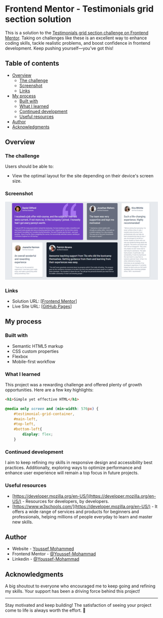 # Frontend Mentor - Testimonials grid section solution

This is a solution to the [Testimonials grid section challenge on Frontend Mentor](https://www.frontendmentor.io/challenges/testimonials-grid-section-Nnw6J7Un7). Taking on challenges like these is an excellent way to enhance coding skills, tackle realistic problems, and boost confidence in frontend development. Keep pushing yourself—you’ve got this!

## Table of contents

- [Overview](#overview)
  - [The challenge](#the-challenge)
  - [Screenshot](#screenshot)
  - [Links](#links)
- [My process](#my-process)
  - [Built with](#built-with)
  - [What I learned](#what-i-learned)
  - [Continued development](#continued-development)
  - [Useful resources](#useful-resources)
- [Author](#author)
- [Acknowledgments](#acknowledgments)

## Overview

### The challenge

Users should be able to:

- View the optimal layout for the site depending on their device's screen size.

### Screenshot

![Placeholder for screenshot](Screenshot.png)


### Links

- Solution URL: [[Frontend Mentor](https://www.frontendmentor.io/solutions/testimonials-section-grid-design-zQDlzJzyRg)]
- Live Site URL: [[GitHub Pages](https://youssef-mohammad.github.io/Testimonials.io/)]

## My process

### Built with

- Semantic HTML5 markup
- CSS custom properties
- Flexbox
- Mobile-first workflow

### What I learned

This project was a rewarding challenge and offered plenty of growth opportunities. Here are a few key highlights:

```html
<h1>Simple yet effective HTML</h1>
```

```css
@media only screen and (min-width: 576px) {
    #testimonial-grid-container,
    #main-left,
    #top-left,
    #bottom-left{
        display: flex;
    }
```

### Continued development

I aim to keep refining my skills in responsive design and accessibility best practices. Additionally, exploring ways to optimize performance and enhance user experience will remain a top focus in future projects.

### Useful resources

- [https://developer.mozilla.org/en-US/](https://developer.mozilla.org/en-US/) - Resources for developers, by developers.
- [https://www.w3schools.com/](https://developer.mozilla.org/en-US/) - It offers a wide range of services and products for beginners and professionals,
helping millions of people everyday to learn and master new skills.

## Author

- Website - [Youssef Mohammed](https://github.com/Youssef-Mohammad)
- Frontend Mentor - [@Youssef-Mohammad](https://www.frontendmentor.io/profile/Youssef-Mohammad)
- Linkedin - [@Youssef-Mohammad](https://www.linkedin.com/in/yussef-mohamed-900b44161/)

## Acknowledgments

A big shoutout to everyone who encouraged me to keep going and refining my skills. Your support has been a driving force behind this project!

---

Stay motivated and keep building! The satisfaction of seeing your project come to life is always worth the effort. 🚀
